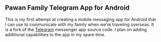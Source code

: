 ## Pawan Family Telegram App for Android

This is my first attempt at creating a mobile messaging app for Android that I can use to communicate with my family when we're traveling overseas.
It is a fork of the [Telegram](https://telegram.org) messenger app source code. I plan on adding additional capabilities to the app in my spare time.
